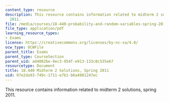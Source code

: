 ```yaml
---
content_type: resource
description: This resource contains information related to midterm 2 solutions, spring
  2011.
file: /media/courses/18-440-probability-and-random-variables-spring-2014/07e2da93749c1711e7b1b6a4981247ec_MIT18_440S14_mid2_s2011_sl.pdf
file_type: application/pdf
learning_resource_types:
- Exams
license: https://creativecommons.org/licenses/by-nc-sa/4.0/
ocw_type: OCWFile
parent_title: Exams
parent_type: CourseSection
parent_uid: ad4082be-9ec3-954f-e913-133c8c535e67
resourcetype: Document
title: 18.440 Midterm 2 Solutions, Spring 2011
uid: 07e2da93-749c-1711-e7b1-b6a4981247ec
---
```

This resource contains information related to midterm 2 solutions, spring 2011.